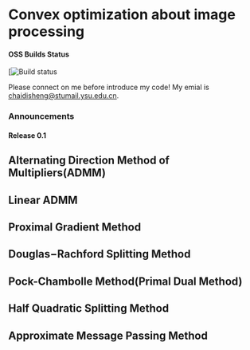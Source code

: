 # Convex optimization about image processing  
#### OSS Builds Status
[![Build status](https://github.com/chaidisheng/Convex_Optimization)

Please connect on me before introduce my code!
My emial is chaidisheng@stumail.ysu.edu.cn.
### Announcements
#### Release 0.1

## Alternating Direction Method of Multipliers(ADMM)

## Linear ADMM

## Proximal Gradient Method

## Douglas−Rachford Splitting Method

## Pock-Chambolle Method(Primal Dual Method)

## Half Quadratic Splitting Method 

## Approximate Message Passing Method

